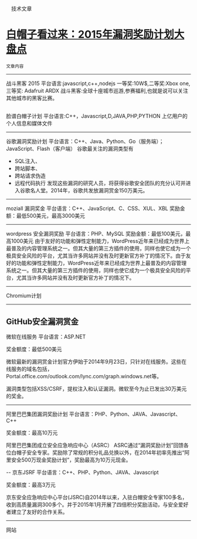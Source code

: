 　技术文章

# [白帽子看过来：2015年漏洞奖励计划大盘点](http://www.aqniu.com/news-views/6677.html)
    文章内容
------
战斗黑客 2015
平台语言:javascript,c++,nodejs
一等奖:10W$,二等奖:Xbox one,三等奖: Adafruit ARDX
战斗黑客:全球十座城市巡游,参赛福利,也就是说可以关注其他城市的黑客比赛。



[](http://www.hackdig.com/?tag=%E6%BC%8F%E6%B4%9E%E5%A5%96%E5%8A%B1)
----
脸谱白帽子计划
平台语言:C++，Javascript,D,JAVA,PHP,PYTHON
上亿用户的个人信息和媒体文件

----
谷歌漏洞奖励计划
平台语言：C++、Java、Python、Go（服务端）；JavaScript、Flash（客户端）
谷歌最关注的漏洞类型有
* SQL注入、
* 跨站脚本、
* 跨站请求伪造
* 远程代码执行
发现这些漏洞的研究人员，将获得谷歌安全团队的充分认可并进入谷歌名人堂。2014年，谷歌共发放漏洞赏金150万美元。

---
moziall 漏洞奖金
平台语言：C++、JavaScript、C、CSS、XUL、XBL
奖励金额：最低500美元，最高3000美元

---
wordpress 安全漏洞奖励
平台语言：PHP、MySQL
奖励金额：最低100美元，最高1000美元
由于友好的功能和弹性定制能力，WordPress近年来已经成为世界上最普及的内容管理系统之一。但其大量的第三方插件的使用，同样也使它成为一个极具安全风险的平台，尤其当许多网站并没有及时更新官方补丁的情况下。由于友好的功能和弹性定制能力，WordPress近年来已经成为世界上最普及的内容管理系统之一。但其大量的第三方插件的使用，同样也使它成为一个极具安全风险的平台，尤其当许多网站并没有及时更新官方补丁的情况下。

---
Chromium计划

---
GitHub安全漏洞赏金
---
微软在线服务
平台语言：ASP.NET

奖金额度：最低500美元

微软最新的漏洞赏金计划官方伊始于2014年9月23日，只针对在线服务。这些在线服务的域名包括，Portal.office.com/outlook.com/lync.com/graph.windows.net等。

漏洞类型包括XSS/CSRF，提权注入和认证漏洞。微软至今为止已发出30万美元的奖金。

---
阿里巴巴集团漏洞奖励计划
平台语言：PHP、Python、JAVA、Javascript、C++

奖金额度：最高10万元

阿里巴巴集团成立安全应急响应中心（ASRC）
ASRC通过“漏洞奖励计划”回馈各位白帽子安全专家。奖励除了常规的积分礼品兑换以外，在2014年初率先推出“阿里安全500万现金奖励计划”，奖励最高为10万元现金。

--
京东JSRF
平台语言：C++、PHP、Python、JAVA、Javascript

奖金额度：最高3万元

京东安全应急响应中心平台(JSRC)自2014年以来，入驻白帽安全专家100多名，收到高质量漏洞300多个。并于2015年1月开展了四倍积分奖励活动，与安全爱好者建立了友好的合作关系。

--- 
网站
